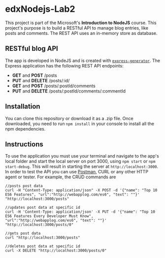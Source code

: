 # edxNodejs-Lab2


This project is part of the Microsoft's __Introduction to NodeJS__ course. This project's purpose is to build a RESTful API to manage blog entries, like posts and comments. The REST API uses an in-memory store as database.

## RESTful blog API

The app is developed in NodeJS and is created with [`express-generator`](https://expressjs.com/en/starter/generator.html).
The Express application has the following REST API endpoints:

- __GET__ and __POST__ /posts
- __PUT__ and __DELETE__ /posts/:id/
- __GET__ and __POST__ /posts/:postId/comments
- __PUT__ and __DELETE__ /posts/:postId/comments/:commentId

## Installation

You can clone this repository or download it as a .zip file.
Once downloaded, you need to run `npm install` in your console to install all the npm dependencies.

## Instructions

To use the application you must use your terminal and navigate to the app's local folder and start the local server on port 3000, using `npm start` or `npm start-debug`. This will result in starting the server at `http://localhost:3000`.
In order to test the API you can use [Postman](https://www.getpostman.com/), CURL or any other HTTP agent or tester. For example, the CRUD commands are
```
//posts post data
curl -H "Content-Type: application/json" -X POST -d '{"name": "Top 10 ES6 Features", "url":"http://webapplog.com/es6", "text": ""}'  "http://localhost:3000/posts"

//updates post data at specific id
curl -H 'Content-Type: application/json' -X PUT -d '{"name": "Top 10 ES6 Features Every Developer Must Know", "url":"http://webapplog.com/es6", "text": ""}' "http://localhost:3000/posts/0"

//gets post data
curl "http://localhost:3000/posts"

//deletes post data at specific id
curl -X DELETE "http://localhost:3000/posts/0"
```
